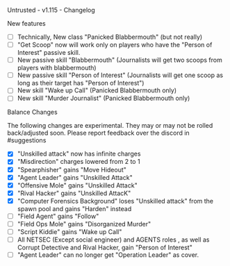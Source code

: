 Untrusted - v1.115 - Changelog

New features

- [ ] Technically, New class "Panicked Blabbermouth" (but not really)
- [ ] "Get Scoop" now will work only on players who have the "Person of Interest" passive skill.
- [ ] New passive skill "Blabbermouth" (Journalists will get two scoops from players with blabbermouth)
- [ ] New passive skill "Person of Interest" (Journalists will get one scoop as long as their target has "Person of Interest")
- [ ] New skill "Wake up Call" (Panicked Blabbermouth only)
- [ ] New skill "Murder Journalist" (Panicked Blabbermouth only)

Balance Changes

The following changes are experimental. They may or may not be rolled back/adjusted soon. Please report feedback over the discord in #suggestions

- [x] "Unskilled attack" now has infinite charges
- [x] "Misdirection" charges lowered from 2 to 1
- [x] "Spearphisher" gains "Move Hideout"
- [x] "Agent Leader" gains "Unskilled Attack"
- [x] "Offensive Mole" gains "Unskilled Attack"
- [x] "Rival Hacker" gains "Unskilled AttacK"
- [x] "Computer Forensics Background" loses "Unskilled attack" from the spawn pool and gains "Harden" instead
- [ ] "Field Agent" gains "Follow"
- [ ] "Field Ops Mole" gains "Disorganized Murder"
- [ ] "Script Kiddie" gains "Wake up Call"
- [ ] All NETSEC (Except social engineer) and AGENTS roles , as well as Corrupt Detective and Rival Hacker, gain "Person of Interest"
- [ ] "Agent Leader" can no longer get "Operation Leader" as cover.
